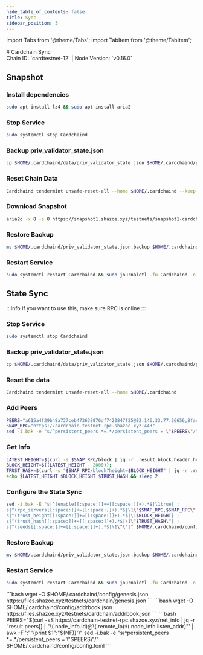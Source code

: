 ```yaml
---
hide_table_of_contents: false
title: Sync
sidebar_position: 3
---
```


import Tabs from '@theme/Tabs';
import TabItem from '@theme/TabItem';

<div className="h1-with-icon icon-cardchain">
# Cardchain Sync
</div>
<span className="sub-lines"> 
Chain ID: `cardtestnet-12` | Node Version: `v0.16.0`
</span>
<Tabs>
  <TabItem value="snapshot" label="Snapshot" default>

## Snapshot

### Install dependencies

```bash
sudo apt install lz4 && sudo apt install aria2
```

### Stop Service

```bash
sudo systemctl stop Cardchaind
```

### Backup priv_validator_state.json

```bash
cp $HOME/.cardchaind/data/priv_validator_state.json $HOME/.cardchaind/priv_validator_state.json.backup
```

### Reset Chain Data

```bash
Cardchaind tendermint unsafe-reset-all --home $HOME/.cardchaind --keep-addr-book
```

### Download Snapshot

```bash
aria2c -x 8 -s 8 https://snapshot1.shazoe.xyz/testnets/snapshot1-cardchain.tar.lz4 && lz4 -c -d snapshot1-cardchain.tar.lz4 | tar -x -C $HOME/.junction && rm snapshot1-cardchain.tar.lz4
```

### Restore Backup

```bash
mv $HOME/.cardchaind/priv_validator_state.json.backup $HOME/.cardchaind/data/priv_validator_state.json
```

### Restart Service

```bash
sudo systemctl restart Cardchaind && sudo journalctl -fu Cardchaind -o cat
```

  </TabItem>
  <TabItem value="state sync" label="State Sync">

## State Sync

:::info
If you want to use this, make sure RPC is online
:::

### Stop Service

```bash
sudo systemctl stop Cardchaind
```

### Backup priv_validator_state.json

```bash
cp $HOME/.cardchaind/data/priv_validator_state.json $HOME/.cardchaind/priv_validator_state.json.backup
```

### Reset the data

```bash
Cardchaind tendermint unsafe-reset-all --home $HOME/.cardchaind
```

### Add Peers

```bash
PEERS="a615a4f29b48a737ceb473638876df7420847f25@82.146.33.77:26656,8fac860cb5ed5067cdf3943689a8c3964eadd262@207.244.253.244:39656,b32cf40549b67f7366e91df670e5cbae0eb5a9b5@65.109.36.232:12456,050324f017639e5faf213ec85ec26c7fa104da3f@157.90.226.221:31656,8861ab5e6421ab94efd5b1d8dcb11d344ee9bb58@75.119.134.140:21656,443c0471d3bb10717c8e0df5b0171c87c1d6ed9d@142.132.152.46:22656,d8babb0317250c3291e646efde372025efee6178@5.78.107.235:26656,d0bb15daba08a7c84c45d8ee48daeadf42d08a6a@185.144.99.114:26656,2a0fb04657337a73df70e586b5091a813ec0a2c3@167.235.155.8:26656,35c8779026ceb17659b722b6a768e5a7f070c770@84.247.161.158:31656,742d3fa2aa65368d859f3893fee05ecb92e8f995@65.108.227.112:26656,009ee7e4ed7a58fb49fd760df8e99069b3958e3a@95.217.148.179:37656,45b4cf1467146c673dad0455b506f88827b2eaba@65.109.93.58:35656,ab2ad2744f3b193f72cb4fd42465155bfca0ccb4@65.109.57.180:13256,b41f7ce40c863ee7e20801e6cd3a97237a79114a@65.21.53.39:16656,947aa14a9e6722df948d46b9e3ff24dd72920257@65.108.231.124:31656,18f51e123d595868d97e701bb37ca862841571ce@65.108.237.231:56108,263bea65bcf39d1244d0d251b2f089c0b5c56a13@144.76.97.251:38656,e6e2fac705b824cbd6b929fb06005c499b408a02@113.176.163.161:26656"
SNAP_RPC="https://cardchain-testnet-rpc.shazoe.xyz:443"
sed -i.bak -e "s/^persistent_peers *=.*/persistent_peers = \"$PEERS\"/" $HOME/.cardchaind/config/config.toml
```

### Get Info

```bash
LATEST_HEIGHT=$(curl -s $SNAP_RPC/block | jq -r .result.block.header.height);
BLOCK_HEIGHT=$((LATEST_HEIGHT - 2000));
TRUST_HASH=$(curl -s "$SNAP_RPC/block?height=$BLOCK_HEIGHT" | jq -r .result.block_id.hash)
echo $LATEST_HEIGHT $BLOCK_HEIGHT $TRUST_HASH && sleep 2
```

### Configure the State Sync

```bash
sed -i.bak -E "s|^(enable[[:space:]]+=[[:space:]]+).*$|\1true| ;
s|^(rpc_servers[[:space:]]+=[[:space:]]+).*$|\1\"$SNAP_RPC,$SNAP_RPC\"| ;
s|^(trust_height[[:space:]]+=[[:space:]]+).*$|\1$BLOCK_HEIGHT| ;
s|^(trust_hash[[:space:]]+=[[:space:]]+).*$|\1\"$TRUST_HASH\"| ;
s|^(seeds[[:space:]]+=[[:space:]]+).*$|\1\"\"|" $HOME/.cardchaind/config/config.toml
```

### Restore Backup

```bash
mv $HOME/.cardchaind/priv_validator_state.json.backup $HOME/.cardchaind/data/priv_validator_state.json
```

### Restart Service

```bash
sudo systemctl restart Cardchaind && sudo journalctl -fu Cardchaind -o cat
```

</TabItem>
<TabItem value="genesis" label="Genesis">
```bash
wget -O $HOME/.cardchaind/config/genesis.json https://files.shazoe.xyz/testnets/cardchain/genesis.json
```
</TabItem>
<TabItem value="Addrbook" label="Addrbook">
```bash
wget -O $HOME/.cardchaind/config/addrbook.json https://files.shazoe.xyz/testnets/cardchain/addrbook.json
```
</TabItem>
<TabItem value="peers" label="Peers">
```bash
PEERS="$(curl -sS https://cardchain-testnet-rpc.shazoe.xyz/net_info | jq -r '.result.peers[] | "\(.node_info.id)@\(.remote_ip):\(.node_info.listen_addr)"' | awk -F ':' '{print $1":"$(NF)}')"
sed -i.bak -e "s/^persistent_peers *=.*/persistent_peers = \"$PEERS\"/" $HOME/.cardchaind/config/config.toml
```
</TabItem>
</Tabs>
